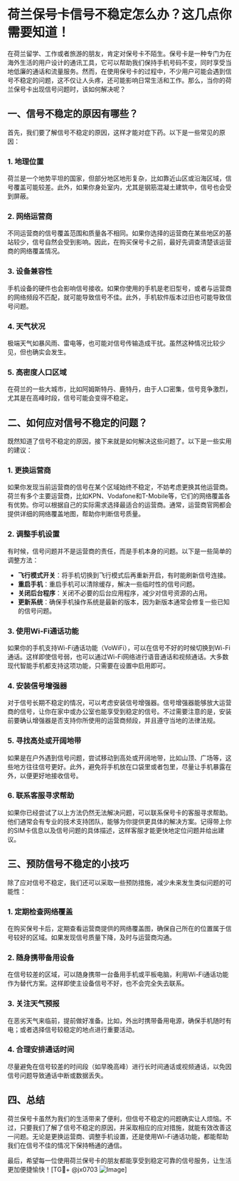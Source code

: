 # 荷兰保号卡信号不稳定怎么办？这几点你需要知道！

在荷兰留学、工作或者旅游的朋友，肯定对保号卡不陌生。保号卡是一种专门为在海外生活的用户设计的通讯工具，它可以帮助我们保持手机号码不变，同时享受当地低廉的通话和流量服务。然而，在使用保号卡的过程中，不少用户可能会遇到信号不稳定的问题，这不仅让人头疼，还可能影响日常生活和工作。那么，当你的荷兰保号卡出现信号问题时，该如何解决呢？

## 一、信号不稳定的原因有哪些？

首先，我们要了解信号不稳定的原因，这样才能对症下药。以下是一些常见的原因：

### 1. **地理位置**
荷兰是一个地势平坦的国家，但部分地区地形复杂，比如靠近山区或沿海区域，信号覆盖可能较差。此外，如果你身处室内，尤其是钢筋混凝土建筑中，信号也会受到屏蔽。

### 2. **网络运营商**
不同运营商的信号覆盖范围和质量各不相同。如果你选择的运营商在某些地区的基站较少，信号自然会受到影响。因此，在购买保号卡之前，最好先调查清楚该运营商的网络覆盖情况。

### 3. **设备兼容性**
手机设备的硬件也会影响信号接收。如果你使用的手机是老旧型号，或者与运营商的网络频段不匹配，就可能导致信号不佳。此外，手机软件版本过旧也可能导致信号问题。

### 4. **天气状况**
极端天气如暴风雨、雷电等，也可能对信号传输造成干扰。虽然这种情况比较少见，但也确实会发生。

### 5. **高密度人口区域**
在荷兰的一些大城市，比如阿姆斯特丹、鹿特丹，由于人口密集，信号竞争激烈，尤其是在高峰时段，信号可能会变得不稳定。

## 二、如何应对信号不稳定的问题？

既然知道了信号不稳定的原因，接下来就是如何解决这些问题了。以下是一些实用的建议：

### 1. **更换运营商**
如果你发现当前运营商的信号在某个区域始终不稳定，不妨考虑更换其他运营商。荷兰有多个主要运营商，比如KPN、Vodafone和T-Mobile等，它们的网络覆盖各有优势。你可以根据自己的实际需求选择最适合的运营商。通常，运营商官网都会提供详细的网络覆盖地图，帮助你判断信号质量。

### 2. **调整手机设置**
有时候，信号问题并不是运营商的责任，而是手机本身的问题。以下是一些简单的调整方法：
   - **飞行模式开关**：将手机切换到飞行模式后再重新开启，有时能刷新信号连接。
   - **重启手机**：重启手机可以清除缓存，解决一些临时性的信号问题。
   - **关闭后台程序**：关闭不必要的后台应用程序，减少对信号资源的占用。
   - **更新系统**：确保手机操作系统是最新的版本，因为新版本通常会修复一些已知的信号问题。

### 3. **使用Wi-Fi通话功能**
如果你的手机支持Wi-Fi通话功能（VoWiFi），可以在信号不好的时候切换到Wi-Fi通话。这样即使信号弱，也可以通过Wi-Fi网络进行语音通话和视频通话。大多数现代智能手机都支持这项功能，只需要在设置中启用即可。

### 4. **安装信号增强器**
对于信号长期不稳定的情况，可以考虑安装信号增强器。信号增强器能够放大运营商的信号，让你在家中或办公室也能享受到稳定的信号。不过需要注意的是，安装前要确认增强器是否支持你所使用的运营商频段，并且遵守当地的法律法规。

### 5. **寻找高处或开阔地带**
如果是在户外遇到信号问题，尝试移动到高处或开阔地带，比如山顶、广场等，这些地方往往信号更好。此外，避免将手机放在口袋里或者包里，尽量让手机暴露在外，以便更好地接收信号。

### 6. **联系客服寻求帮助**
如果你已经尝试了以上方法仍然无法解决问题，可以联系保号卡的客服寻求帮助。他们通常会有专业的技术支持团队，能够为你提供更具体的解决方案。记得带上你的SIM卡信息以及信号问题的具体描述，这样客服才能更快地定位问题并给出建议。

## 三、预防信号不稳定的小技巧

除了应对信号不稳定，我们还可以采取一些预防措施，减少未来发生类似问题的可能性：

### 1. **定期检查网络覆盖**
在购买保号卡后，定期查看运营商提供的网络覆盖图，确保自己所在的位置属于信号较好的区域。如果发现信号质量下降，及时与运营商沟通。

### 2. **随身携带备用设备**
在信号较差的区域，可以随身携带一台备用手机或平板电脑，利用Wi-Fi通话功能作为替代方案。这样即使主设备信号不好，也不会完全失去联系。

### 3. **关注天气预报**
在恶劣天气来临前，提前做好准备。比如，外出时携带备用电源，确保手机随时有电；或者选择信号较稳定的地点进行重要活动。

### 4. **合理安排通话时间**
尽量避免在信号较差的时间段（如早晚高峰）进行长时间通话或视频通话，以免因信号问题导致通话中断或数据丢失。

## 四、总结

荷兰保号卡虽然为我们的生活带来了便利，但信号不稳定的问题确实让人烦恼。不过，只要我们了解了信号不稳定的原因，并采取相应的应对措施，就能有效改善这一问题。无论是更换运营商、调整手机设置，还是使用Wi-Fi通话功能，都能帮助我们在信号不佳的情况下保持畅通的通信。

最后，希望每一位使用荷兰保号卡的朋友都能享受到稳定可靠的信号服务，让生活更加便捷愉快！[TG💪+ @jx0703 ![Image](https://github.com/user-attachments/assets/dbca1d08-cadb-493c-b0ec-ad6f7a83f270)]
